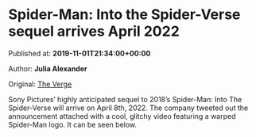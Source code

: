 
# Spider-Man: Into the Spider-Verse sequel arrives April 2022

Published at: **2019-11-01T21:34:00+00:00**

Author: **Julia Alexander**

Original: [The Verge](https://www.theverge.com/2019/11/1/20944354/spider-man-into-the-spider-verse-sequel-april-2022-release-date-miles-morales)

Sony Pictures’ highly anticipated sequel to 2018’s Spider-Man: Into The Spider-Verse will arrive on April 8th, 2022.
The company tweeted out the announcement attached with a cool, glitchy video featuring a warped Spider-Man logo. It can be seen below.
